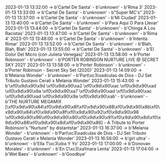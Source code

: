 2023-01-13 13:32:00 -> b'Cartel De Santa' - b'unknown' - b'Rima 3'
2023-01-13 13:33:00 -> b'Cartel De Santa' - b'unknown' - b"Super MC's"
2023-01-13 13:37:00 -> b'Cartel De Santa' - b'unknown' - b'Mi Ciudad'
2023-01-13 13:40:00 -> b'Cartel De Santa' - b'unknown' - b'Para Aqui O Para Llevar'
2023-01-13 13:44:00 -> b'Cartel De Santa' - b'unknown' - b'Chinga A Los Racistas'
2023-01-13 13:47:00 -> b'Cartel De Santa' - b'unknown' - b'Rima 4'
2023-01-13 13:48:00 -> b'Cartel De Santa' - b'unknown' - b'Intenta Rimar'
2023-01-13 13:52:00 -> b'Cartel De Santa' - b'unknown' - b'Blah, Blah, Blah'
2023-01-13 13:55:00 -> b'Cartel De Santa' - b'unknown' - b'El Dolor Del Micro (con Julieta Venegas)'
2023-01-13 13:58:00 -> b'Porter Robinson' - b'unknown' - b'PORTER ROBINSON NURTURE LIVE @ SECRET SKY 2021'
2023-01-13 13:58:00 -> b'Porter Robinson' - b'unknown' - b'Porter Robinson - Secret Sky Set (2020)'
2023-01-13 14:09:00 -> b'Melania Wonder' - b'unknown' - b'Part\xc3\xadculas de Dios - DJ Set Tributo Gustavo Cerati x Melania Wonder'
2023-01-13 15:43:00 -> b'\xf0\x9d\x90\x9d \xf0\x9d\x90\xa2 \xf0\x9d\x90\xac \xf0\x9d\x90\xad \xf0\x9d\x90\x9a \xf0\x9d\x90\xa7 \xf0\x9d\x90\xad \xf0\x9d\x90\xac \xf0\x9d\x90\xad \xf0\x9d\x90\x9a \xf0\x9d\x90\xab' - b'unknown' - b'THE NURTURE MEGAMIX [\xf0\x9d\x90\x84\xf0\x9d\x90\x8f\xf0\x9d\x90\x88\xf0\x9d\x90\x8b\xf0\x9d\x90\x84\xf0\x9d\x90\x8f\xf0\x9d\x90\x92\xf0\x9d\x90\x98 \xf0\x9d\x90\x96\xf0\x9d\x90\x80\xf0\x9d\x90\x91\xf0\x9d\x90\x8d\xf0\x9d\x90\x88\xf0\x9d\x90\x8d\xf0\x9d\x90\x86] - A Tribute to Porter Robinson\'s "Nurture" by distantstar'
2023-01-13 16:37:00 -> b'Melania Wonder' - b'unknown' - b'Part\xc3\xadculas de Dios - DJ Set Tributo Gustavo Cerati x Melania Wonder'
2023-01-13 16:56:00 -> b'girl ultra' - b'unknown' - b'Ella T\xc3\xba Y Yo'
2023-01-13 17:00:00 -> b'Donovan Morales' - b'unknown' - b'En C\xc3\xa1mara Lenta'
2023-01-13 17:04:00 -> b'Wet Baes' - b'unknown' - b'Goodbye'

